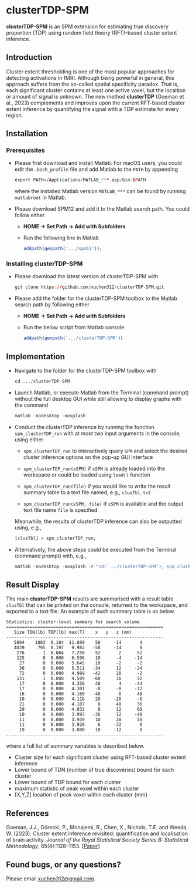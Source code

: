 # clusterTDP-SPM

**clusterTDP-SPM** is an SPM extension for estimating true discovery proportion (TDP) using random field theory (RFT)-based cluster extent inference.

## Introduction

Cluster extent thresholding is one of the most popular approaches for detecting activations in fMRI. Although being powerful in general, this approach suffers from the so-called spatial specificity paradox. That is, each significant cluster contains at least one active voxel, but the localtion or amount of signal is unknown. The new method **clusterTDP** (Goeman et al., 2023) complements and improves upon the current RFT-based cluster extent inference by quantifying the signal with a TDP estimate for every region.

## Installation

### Prerequisites

* Please first download and install Matlab. For macOS users, you could edit the ```.bash_profile``` file and add Matlab to the ```PATH``` by appending
  ``` r
  export PATH=/Applications/MATLAB_***.app/bin:$PATH
  ```
  where the installed Matlab version ```MATLAB_***``` can be found by running ```matlabroot``` in Matlab.

* Please download SPM12 and add it to the Matlab search path. You could follow either
  
  + **HOME -> Set Path -> Add with Subfolders**
  
  + Run the following line in Matlab
    ``` r
    addpath(genpath('.../spm12'));
    ```
  
### Installing clusterTDP-SPM

* Please download the latest version of clusterTDP-SPM with
  ``` r
  git clone https://github.com/xuchen312/clusterTDP-SPM.git
  ```

* Please add the folder for the clusterTDP-SPM toolbox to the Matlab search path by following either
  
  + **HOME -> Set Path -> Add with Subfolders**
  
  + Run the below script from Matlab console
    ```r
    addpath(genpath('.../clusterTDP-SPM'))
    ```

## Implementation

* Navigate to the folder for the clusterTDP-SPM toolbox with
  ```r
  cd .../clusterTDP-SPM
  ```
  
* Launch Matlab, or execute Matlab from the Terminal (command prompt) without the full desktop GUI while still allowing to display graphs with the command
  ```r
  matlab -nodesktop -nosplash
  ```
  
* Conduct the clusterTDP inference by running the function ```spm_clusterTDP_run``` with at most two input arguments in the console, using either
  
  + ```spm_clusterTDP_run``` to interactively query ```SPM``` and select the desired cluster inference options on the pop-up GUI interface
    
  + ```spm_clusterTDP_run(xSPM)``` if ```xSPM``` is already loaded into the workspace or could be loaded using ```load()``` function
    
  + ```spm_clusterTDP_run(file)``` if you would like to write the result summary table to a text file named, e.g., ```clusTbl.txt```
    
  + ```spm_clusterTDP_run(xSPM, file)``` if ```xSPM``` is available and the output text file name ```file``` is specified
 
  Meanwhile, the results of clusterTDP inference can also be outputted using, e.g.,
  ```r
  [clusTbl] = spm_clusterTDP_run;
  ```

* Alternatively, the above steps could be executed from the Terminal (command prompt) with, e.g.,
  ```r
  matlab -nodesktop -nosplash -r "cd('.../clusterTDP-SPM'); spm_clusterTDP_run; exit"
  ```

## Result Display

The main **clusterTDP-SPM** results are summarised with a result table ```clusTbl``` that can be printed on the console, returned to the workspace, and exported to a text file. An example of such summary table is as below.
```
Statistics: cluster-level summary for search volume
============================================================
   Size	TDN(lb)	TDP(lb)	max(T)	  x	  y	  z (mm)	
------------------------------------------------------------
   5894	   1083	 0.184	11.899	  58	 -14	   4	
   4039	    795	 0.197	 9.983	 -58	 -14	   0	
    276	      1	 0.004	 7.250	  52	   2	  52	
    125	      0	 0.000	 6.596	  18	  -4	 -14	
     27	      0	 0.000	 5.645	  10	  -2	  -2	
     36	      0	 0.000	 5.511	 -34	  12	 -24	
     72	      0	 0.000	 4.989	 -42	  28	  -2	
    131	      1	 0.008	 4.509	 -60	  16	  32	
     17	      0	 0.000	 4.356	  40	   4	 -44	
     17	      0	 0.000	 4.301	  -8	  -8	 -12	
     16	      0	 0.000	 4.160	 -48	  -8	  46	
     10	      0	 0.000	 4.116	  28	 -20	  -6	
     21	      0	 0.000	 4.107	   8	  48	  36	
     29	      0	 0.000	 4.032	   8	  12	  60	
     10	      0	 0.000	 3.993	 -36	  12	 -40	
     11	      0	 0.000	 3.939	  10	  20	  58	
     11	      0	 0.000	 3.928	   6	 -32	   0	
     19	      0	 0.000	 3.800	  10	 -12	   8	
------------------------------------------------------------
```

where a full list of summary variables is described below.
* Cluster size for each significant cluster using RFT-based cluster extent inference
* Lower bound of TDN (number of true discoveries) bound for each cluster
* Lower bound of TDP bound for each cluster
* maximum statistic of peak voxel within each cluster
* [X,Y,Z] location of peak voxel within each cluster {mm}

## References

Goeman, J.J., Górecki, P., Monajemi, R., Chen, X., Nichols, T.E. and Weeda, W. (2023). Cluster extent inference revisited: quantification and localisation of brain activity. *Journal of the Royal Statistical Society Series B: Statistical Methodology*, 85(4):1128–1153. [[Paper](https://doi.org/10.1093/jrsssb/qkad067)]

## Found bugs, or any questions?

Please email xuchen312@gmail.com.
